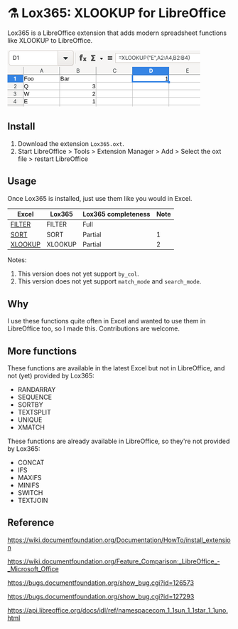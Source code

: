 # ⚗️ Lox365: XLOOKUP for LibreOffice

Lox365 is a LibreOffice extension that adds modern spreadsheet functions like XLOOKUP to LibreOffice.

![Screenshot](image1.png)

## Install

1. Download the extension `Lox365.oxt`.
2. Start LibreOffice > Tools > Extension Manager > Add > Select the oxt file > restart LibreOffice

## Usage

Once Lox365 is installed, just use them like you would in Excel.

| Excel                                                        | Lox365  | Lox365 completeness | Note |
| ------------------------------------------------------------ | ------- | ------------------- | ---- |
| [FILTER](https://support.microsoft.com/en-us/office/filter-function-f4f7cb66-82eb-4767-8f7c-4877ad80c759) | FILTER  | Full                |      |
| [SORT](https://support.microsoft.com/en-us/office/sort-function-22f63bd0-ccc8-492f-953d-c20e8e44b86c) | SORT    | Partial             | 1    |
| [XLOOKUP](https://support.microsoft.com/en-us/office/xlookup-function-b7fd680e-6d10-43e6-84f9-88eae8bf5929) | XLOOKUP | Partial             | 2    |

Notes:

1. This version does not yet support `by_col`.
2. This version does not yet support `match_mode` and `search_mode`.

## Why

I use these functions quite often in Excel and wanted to use them in LibreOffice too, so I made this. Contributions are welcome.

## More functions

These functions are available in the latest Excel but not in LibreOffice, and not (yet) provided by Lox365:

* RANDARRAY
* SEQUENCE
* SORTBY
* TEXTSPLIT
* UNIQUE
* XMATCH

These functions are already available in LibreOffice, so they're not provided by Lox365:

* CONCAT
* IFS
* MAXIFS
* MINIFS
* SWITCH
* TEXTJOIN

## Reference

https://wiki.documentfoundation.org/Documentation/HowTo/install_extension

https://wiki.documentfoundation.org/Feature_Comparison:_LibreOffice_-_Microsoft_Office

https://bugs.documentfoundation.org/show_bug.cgi?id=126573

https://bugs.documentfoundation.org/show_bug.cgi?id=127293

https://api.libreoffice.org/docs/idl/ref/namespacecom_1_1sun_1_1star_1_1uno.html